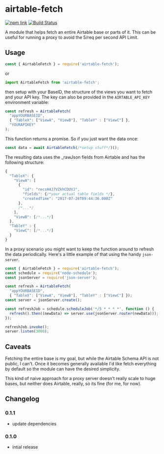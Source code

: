 # airtable-fetch

[![npm link](https://img.shields.io/npm/v/airtable-fetch.svg)](https://www.npmjs.com/package/airtable-fetch)
[![Build Status](https://travis-ci.org/karlsander/airtable-fetch.svg?branch=master)](https://travis-ci.org/karlsander/airtable-fetch)

A module that helps fetch an entire Airtable base or parts of it. This can be useful for running a proxy to avoid the 5/req per second API Limit.

## Usage

```javascript
const { AirtableFetch } = require('airtable-fetch');
```
or

```javascript
import AirtableFetch from 'airtable-fetch';
```

then setup with your BaseID, the structure of the views you want to fetch and your API key. The key can also be provided in the `AIRTABLE_API_KEY` environment variable:

```javascript
const refresh = AirtableFetch(
  "appYOURBASEID",
  { "TableX": ["ViewA", "ViewB"], "TableY" : ["ViewC"] },
  "YOURAPIKEY"
);
```

This function returns a promise. So if you just want the data once:

```javascript
const data = await AirtableFetch(/*setup stuff*/)();
```

The resulting data uses the _rawJson fields from Airtable and has the following structure:

```javascript
{
  "TableX": {
    "ViewA": [
      {
        "id": "recsH4J7VZkhCDUVJ",
        "fields": {/*your actual table fields */},
        "createdTime": "2017-07-26T09:44:36.000Z"
      },
      /*...*/
    ],
    "ViewB": [/*...*/]
  },
  "TableY" : {
    "ViewC": [/*...*/]
  }
}
```

In a proxy scenario you might want to keep the function around to refresh the data periodically. Here's a little example of that using the handy `json-server`.

```javascript
const { AirtableFetch } = require('airtable-fetch');
const schedule = require('node-schedule');
const jsonServer = require('json-server');

const refresh = AirtableFetch(
  "appYOURBASEID",
  { "TableX": ["ViewA", "ViewB"], "TableY" : ["ViewC"] });
const server = jsonServer.create();

const refreshJob = schedule.scheduleJob('*/5 * * * *', function () {
  refresh().then((newData) => server.use(jsonServer.router(newData)));
});

refreshJob.invoke();
server.listen(3000);
```

## Caveats

Fetching the entire base is my goal, but while the Airtable Schema API is not public, I can't. Once it becomes generally available I'd like fetch everything by default so the module can have the desired simplicity.

This kind of naive approach for a proxy server doesn't really scale to huge bases, but neither does Airtable, really, so its fine (for me, for now).

## Changelog

### 0.1.1
- update dependencies

### 0.1.0
- intial release